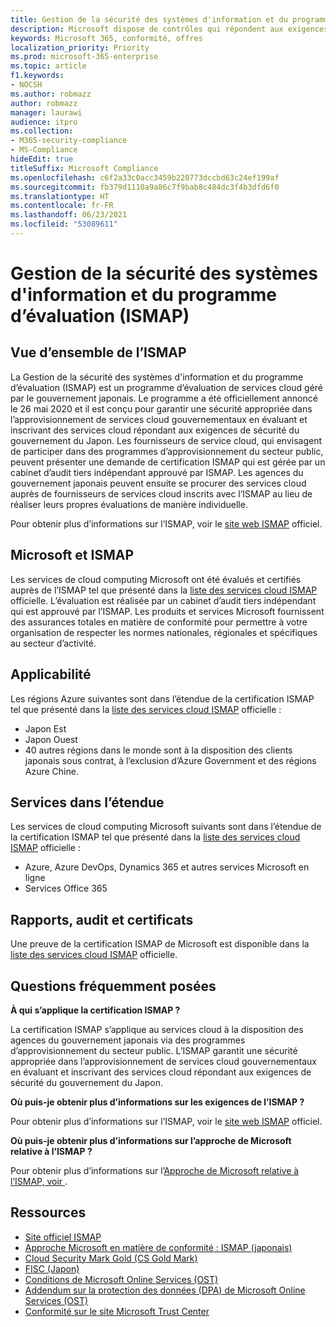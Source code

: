 ```yaml
---
title: Gestion de la sécurité des systèmes d'information et du programme d’évaluation (ISMAP)
description: Microsoft dispose de contrôles qui répondent aux exigences de la Gestion de la sécurité des systèmes d'information et du programme d’évaluation (ISMAP).
keywords: Microsoft 365, conformité, offres
localization_priority: Priority
ms.prod: microsoft-365-enterprise
ms.topic: article
f1.keywords:
- NOCSH
ms.author: robmazz
author: robmazz
manager: laurawi
audience: itpro
ms.collection:
- M365-security-compliance
- MS-Compliance
hideEdit: true
titleSuffix: Microsoft Compliance
ms.openlocfilehash: c6f2a33c0acc3459b220773dccbd63c24ef199af
ms.sourcegitcommit: fb379d1110a9a86c7f9bab8c484dc3f4b3dfd6f0
ms.translationtype: HT
ms.contentlocale: fr-FR
ms.lasthandoff: 06/23/2021
ms.locfileid: "53089611"
---
```

# <a name="information-system-security-management-and-assessment-program-ismap"></a>Gestion de la sécurité des systèmes d'information et du programme d’évaluation (ISMAP)

## <a name="ismap-overview"></a>Vue d’ensemble de l’ISMAP

La Gestion de la sécurité des systèmes d'information et du programme d’évaluation (ISMAP) est un programme d’évaluation de services cloud géré par le gouvernement japonais. Le programme a été officiellement annoncé le 26 mai 2020 et il est conçu pour garantir une sécurité appropriée dans l’approvisionnement de services cloud gouvernementaux en évaluant et inscrivant des services cloud répondant aux exigences de sécurité du gouvernement du Japon. Les fournisseurs de service cloud, qui envisagent de participer dans des programmes d’approvisionnement du secteur public, peuvent présenter une demande de certification ISMAP qui est gérée par un cabinet d’audit tiers indépendant approuvé par ISMAP. Les agences du gouvernement japonais peuvent ensuite se procurer des services cloud auprès de fournisseurs de services cloud inscrits avec l’ISMAP au lieu de réaliser leurs propres évaluations de manière individuelle.

Pour obtenir plus d’informations sur l’ISMAP, voir le [site web ISMAP](https://www.ismap.go.jp/csm) officiel.

## <a name="microsoft-and-ismap"></a>Microsoft et ISMAP

Les services de cloud computing Microsoft ont été évalués et certifiés auprès de l’ISMAP tel que présenté dans la [liste des services cloud ISMAP](https://www.ismap.go.jp/csm?id=cloud_service_list) officielle. L’évaluation est réalisée par un cabinet d’audit tiers indépendant qui est approuvé par l’ISMAP. Les produits et services Microsoft fournissent des assurances totales en matière de conformité pour permettre à votre organisation de respecter les normes nationales, régionales et spécifiques au secteur d’activité.

## <a name="applicability"></a>Applicabilité

Les régions Azure suivantes sont dans l’étendue de la certification ISMAP tel que présenté dans la [liste des services cloud ISMAP](https://www.ismap.go.jp/csm?id=cloud_service_list) officielle :

- Japon Est
- Japon Ouest
- 40 autres régions dans le monde sont à la disposition des clients japonais sous contrat, à l’exclusion d’Azure Government et des régions Azure Chine.

## <a name="services-in-scope"></a>Services dans l’étendue

Les services de cloud computing Microsoft suivants sont dans l’étendue de la certification ISMAP tel que présenté dans la [liste des services cloud ISMAP](https://www.ismap.go.jp/csm?id=cloud_service_list) officielle :

- Azure, Azure DevOps, Dynamics 365 et autres services Microsoft en ligne
- Services Office 365

## <a name="audit-reports-and-certificates"></a>Rapports, audit et certificats

Une preuve de la certification ISMAP de Microsoft est disponible dans la [liste des services cloud ISMAP](https://www.ismap.go.jp/csm?id=cloud_service_list) officielle.

## <a name="frequently-asked-questions"></a>Questions fréquemment posées

**À qui s’applique la certification ISMAP ?**

La certification ISMAP s’applique au services cloud à la disposition des agences du gouvernement japonais via des programmes d’approvisionnement du secteur public. L’ISMAP garantit une sécurité appropriée dans l’approvisionnement de services cloud gouvernementaux en évaluant et inscrivant des services cloud répondant aux exigences de sécurité du gouvernement du Japon.

**Où puis-je obtenir plus d’informations sur les exigences de l’ISMAP ?**

Pour obtenir plus d’informations sur l’ISMAP, voir le [site web ISMAP](https://www.ismap.go.jp/csm) officiel.

**Où puis-je obtenir plus d’informations sur l’approche de Microsoft relative à l’ISMAP ?**

Pour obtenir plus d’informations sur l’[Approche de Microsoft relative à l’ISMAP, voir ](https://www.microsoft.com/ja-jp/mscorp/legal/compliance?activetab=service%3aprimaryr7).

## <a name="resources"></a>Ressources

- [Site officiel ISMAP](https://www.ismap.go.jp/csm)
- [Approche Microsoft en matière de conformité : ISMAP (japonais)](https://www.microsoft.com/ja-jp/mscorp/legal/compliance?activetab=service%3aprimaryr7)
- [Cloud Security Mark Gold (CS Gold Mark)](offering-cs-mark-gold-japan.md)
- [FISC (Japon)](offering-fisc-japan.md)
- [Conditions de Microsoft Online Services (OST)](https://aka.ms/Online-Services-Terms)
- [Addendum sur la protection des données (DPA) de Microsoft Online Services (OST)](https://aka.ms/DPA)
- [Conformité sur le site Microsoft Trust Center](https://www.microsoft.com/trust-center/compliance/compliance-overview)
